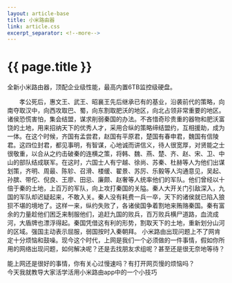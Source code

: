 ```yaml
---
layout: article-base
title: 小米路由器
link: article.css
excerpt_separator: <!--more-->
---
```

# {{ page.title }}
全新小米路由器，顶配企业级性能，最高内置6TB监控级硬盘。
<!--more-->
　　孝公死后，惠文王、武王、昭襄王先后继承已有的基业，沿袭前代的策略，向南夺取汉中，向西攻取巴、蜀，向东割取肥沃的地区，向北占领非常重要的地区。诸侯恐慌害怕，集会结盟，谋求削弱秦国的办法。不吝惜奇珍贵重的器物和肥沃富饶的土地，用来招纳天下的优秀人才，采用合纵的策略缔结盟约，互相援助，成为一体。在这个时候，齐国有孟尝君，赵国有平原君，楚国有春申君，魏国有信陵君。这四位封君，都见事明，有智谋，心地诚而讲信义，待人很宽厚，对贤能之士很敬重，以合从之约击破秦的连横之策，将韩、魏、燕、楚、齐、赵、宋、卫、中山的部队结成联军。在这时，六国士人有宁越、徐尚、苏秦、杜赫等人为他们出谋划策，齐明、周最、陈轸、召滑、楼缓、翟景、苏厉、乐毅等人沟通意见，吴起、孙膑、带佗、倪良、王廖、田忌、廉颇、赵奢等人统率他们的军队。他们曾经以十倍于秦的土地，上百万的军队，向上攻打秦国的关隘。秦人大开关门引敌深入，九国的军队却迟疑起来，不敢入关。秦人没有耗费一兵一卒，天下的诸侯就已陷入狼狈不堪的境地了。这样一来，纵约失败了，各诸侯国争着割地来贿赂秦国。秦有富余的力量趁他们困乏来制服他们，追赶九国的败兵，百万败兵横尸道路，血流成河，大盾牌也漂浮得起。秦国凭借这有利的形势，割取天下的土地，重新划分山河的区域。强国主动表示屈服，弱国按时入秦朝拜。 
小米路由出现问题上不了网肯定十分烦恼和鼓噪。现今这个时代，上网是我们一个必须做的一件事情，假如你所用的网络出现问题，如何解决呢？还是去找朋友求组呢？甚至还是很无奈地等待？  

能上网还是很好的事情，你有关心过慢速吗？有打开网页慢的烦恼吗？  
今天我就教导大家活学活用小米路由app中的一个小技巧  